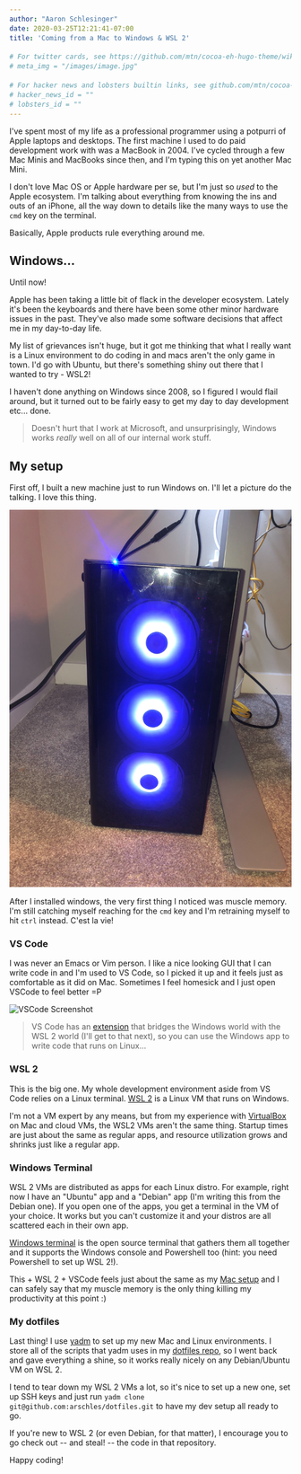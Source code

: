 ```yaml
---
author: "Aaron Schlesinger"
date: 2020-03-25T12:21:41-07:00
title: 'Coming from a Mac to Windows & WSL 2'

# For twitter cards, see https://github.com/mtn/cocoa-eh-hugo-theme/wiki/Twitter-cards
# meta_img = "/images/image.jpg"

# For hacker news and lobsters builtin links, see github.com/mtn/cocoa-eh-hugo-theme/wiki/Social-Links
# hacker_news_id = ""
# lobsters_id = ""
---
```


I've spent most of my life as a professional programmer using a potpurri of Apple laptops and desktops. The first machine I used to do paid development work with was a MacBook in 2004. I've cycled through a few Mac Minis and MacBooks since then, and I'm typing this on yet another Mac Mini.

I don't love Mac OS or Apple hardware per se, but I'm just so _used_ to the Apple ecosystem. I'm talking about everything from knowing the ins and outs of an iPhone, all the way down to details like the many ways to use the `cmd` key on the terminal.

Basically, Apple products rule everything around me.

## Windows...

Until now!

Apple has been taking a little bit of flack in the developer ecosystem. Lately it's been the keyboards and there have been some other minor hardware issues in the past. They've also made some software decisions that affect me in my day-to-day life.

My list of grievances isn't huge, but it got me thinking that what I really want is a Linux environment to do coding in and macs aren't the only game in town. I'd go with Ubuntu, but there's something shiny out there that I wanted to try - WSL2!

I haven't done anything on Windows since 2008, so I figured I would flail around, but it turned out to be fairly easy to get my day to day development etc... done.

>Doesn't hurt that I work at Microsoft, and unsurprisingly, Windows works _really_ well on all of our internal work stuff.

## My setup

First off, I built a new machine just to run Windows on. I'll let a picture do the talking. I love this thing.

![windows tower](/static/images/wsl/windows-tower.jpg)

After I installed windows, the very first thing I noticed was muscle memory. I'm still catching myself reaching for the `cmd` key and I'm retraining myself to hit `ctrl` instead. C'est la vie!

### VS Code

I was never an Emacs or Vim person. I like a nice looking GUI that I can write code in and I'm used to VS Code, so I picked it up and it feels just as comfortable as it did on Mac. Sometimes I feel homesick and I just open VSCode to feel better =P

![VSCode Screenshot](/static/img/wsl/VSCode-Screenshot.png)

>VS Code has an [extension](https://marketplace.visualstudio.com/items?itemName=ms-vscode-remote.remote-wsl) that bridges the Windows world with the WSL 2 world (I'll get to that next), so you can use the Windows app to write code that runs on Linux...

### WSL 2

This is the big one. My whole development environment aside from VS Code relies on a Linux terminal. [WSL 2](https://docs.microsoft.com/en-us/windows/wsl/wsl2-index) is a Linux VM that runs on Windows.

I'm not a VM expert by any means, but from my experience with [VirtualBox](https://www.virtualbox.org/) on Mac and cloud VMs, the WSL2 VMs aren't the same thing. Startup times are just about the same as regular apps, and resource utilization grows and shrinks just like a regular app.

### Windows Terminal

WSL 2 VMs are distributed as apps for each Linux distro. For example, right now I have an "Ubuntu" app and a "Debian" app (I'm writing this from the Debian one). If you open one of the apps, you get a terminal in the VM of your choice. It works but you can't customize it and your distros are all scattered each in their own app.

[Windows terminal](https://github.com/Microsoft/Terminal) is the open source terminal that gathers them all together and it supports the Windows console and Powershell too (hint: you need Powershell to set up WSL 2!).

This + WSL 2 + VSCode feels just about the same as my [Mac setup](https://arschles.com/blog/my-mac-dev-setup/) and I can safely say that my muscle memory is the only thing killing my productivity at this point :)

### My dotfiles

Last thing! I use [yadm](https://thelocehiliosan.github.io/yadm/) to set up my new Mac and Linux environments. I store all of the scripts that yadm uses in my [dotfiles repo](https://github.com/arschles/dotfiles), so I went back and gave everything a shine, so it works really nicely on any Debian/Ubuntu VM on WSL 2.

I tend to tear down my WSL 2 VMs a lot, so it's nice to set up a new one, set up SSH keys and just run `yadm clone git@github.com:arschles/dotfiles.git` to have my dev setup all ready to go.

If you're new to WSL 2 (or even Debian, for that matter), I encourage you to go check out -- and steal! -- the code in that repository.

Happy coding!